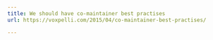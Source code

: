 ```yaml
---
title: We should have co-maintainer best practises
url: https://voxpelli.com/2015/04/co-maintainer-best-practises/

---
```

